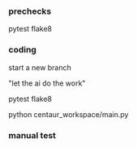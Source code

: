 ### prechecks
pytest
flake8

### coding
start a new branch

"let the ai do the work"

pytest
flake8

python centaur_workspace/main.py

### manual test
